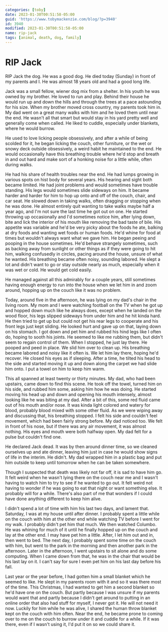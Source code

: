 ```yaml
---
categories: [toby]
date: 2023-01-30T00:51:58-05:00
guid: 'https://www.tobymackenzie.com/blog/?p=3940'
id: 3940
modified: 2023-01-30T00:51:58-05:00
name: rip-jack
tags: [animal, death, dog, family]
---
```


RIP Jack
========

RIP Jack the dog.  He was a good dog.<!--more-->  He died today (Sunday) in front of my parents and I.  He was almost 18 years old and had a good long life.

Jack was a small fellow, wiener dog mix from a shelter.  In his youth he was owned by my brother.  He loved to run and play.  Behind their house he would run up and down the hills and through the trees at a pace astounding for his size.  When my brother moved cross country, my parents took him in.  My dad went on a great many walks with him and he loved them until near the end.  He wasn't all that smart but would stay in his yard pretty well and generally come when called.  He liked to cuddle, especially under blankets, where he would burrow.

He used to love licking people obsessively, and after a while of being scolded for it, he began licking the couch, other furniture, or the wet or snowy deck outside obsessively, a weird habit he maintained to the end.  He would occasionally have this breathing trouble where he'd stop and breath in and out hard and make sort of a honking noise for a little while, often during walks.

He had his share of health troubles near the end.  He had lumps growing in various spots on hist body for several years.  His hearing and sight both became limited.  He had joint problems and would sometimes have trouble standing.  His legs would sometimes slide sideways on him.  It became harder and harder for him to hop up onto and off of the couch, chair, and car seat.  He slowed down in taking walks, often dragging or stopping when he was done.  He almost entirely quit wanting to take walks maybe half a year ago, and I'm not sure the last time he got out on one.  He started throwing up occasionally and I'd sometimes notice him, after lying down, bite and lick the interior of his mouth like removing the bad taste of bile.  His appetite was variable and he'd be very picky about the foods he ate, balking at dry foods and wanting wet foods or human foods.  He'd whine for food at times but wouldn't always want what we gave him.  He began peeing and pooping in the house sometimes.  He'd behave strangely sometimes, such as backing away from sunlight or other things as if they were going to hit him, walking confusedly in circles, pacing around the house, unsure of what he wanted.  His breathing became often noisy, sounding labored.  He slept a lot and didn't want to go or stay outside nearly as much, especially when it was wet or cold.  He would get cold easily.

He managed against all this admirably for a couple years, still sometimes having enough energy to run into the house when we let him in and zoom around, hopping up on the couch like it was no problem.

Today, around five in the afternoon, he was lying on my dad's chair in the living room.  My mom and I were watching football on the TV when he got up and hopped down much like he always does, except when he landed on the wood floor, his legs slipped sideways from under him and he hit kinda hard.  He then tried to get up but could not get his rear legs to cooperate and his front legs just kept sliding.  He looked hurt and gave up on that, laying down on his stomach.  I got down and pet him and rubbed his hind legs like I often do, hoping to sooth his joints.  He seemed to like me rubbing them, but didn't seem to regain control of them.  When I stopped, he just lay there.  He pooped and peed in place.  We slid him over to clean up.  His breathing became labored and noisy like it often is.  We let him lay there, hoping he'd recover.  He closed his eyes as if sleeping.  After a time, he tilted his head to the side and started moving it up and down along the carpet we had slide him onto.  I put a towel on him to keep him warm.

This all spanned at least twenty or thirty minutes.  My dad, who had been upstairs, came down to find this scene.  He took off the towel, turned him on his side, and rubbed him some, asking him how he was doing.  He started moving his head up and down and opening his mouth intensely, almost looking like he was biting at my dad.  After a bit of this, some red fluid came out of his mouth and/or nose.  It was kinda light colored and watery for blood, probably blood mixed with some other fluid.  As we were wiping away and discussing that, his breathing stopped.  I felt his side and couldn't feel movement, which had been fairly strong before.  My dad noticed too.  We felt in front of his nose, but if there was any air movement, it was almost nothing.  His eyes and mouth were both halfway open.  My dad felt for a pulse but couldn't find one.

He declared Jack dead.  It was by then around dinner time, so we cleaned ourselves up and ate dinner, leaving him just in case he would show signs of life in the interim.  He didn't.  My dad wrapped him in a plastic bag and put him outside to keep until tomorrow when he can be taken somewhere.

Though I suspected that death was likely not far off, it is sad to have him go.  It felt weird when he wasn't lying there on the couch near me and I wasn't having to watch him to try to see if he wanted to go out.  It felt weird not having to wonder if he was going to eat that night or want something else.  It probably will for a while.  There's also part of me that wonders if I could have done anything different to keep him alive.

I didn't spend a lot of time with him his last two days, and lament that.  Saturday, I was at my house until after dinner.  I probably spent a little while on the couch with him at the other end while watching TV before I went for my walk.  I probably didn't pet him that much.  We then watched Columbo.  He was whining for much of it until he finally hopped up on the couch and lay at the other end.  I may have pet him a little.  After, I let him out and in, then went to bed.  The next day, I probably spent some time on the couch with him, but went to the park in the morning and then another park in the afternoon.  Later in the afternoon, I went upstairs to sit alone and do some computing.  When I came down from that, he was in the chair that would be his last lay on it.  I can't say for sure I even pet him on his last day before his fall.

Last year or the year before, I had gotten him a small blanket which he seemed to like.  He slept in my parents room with it and so it was there most of the time.  This Christmas, I had wanted to get him a second blanket so he'd have one on the couch.  But partly because I was unsure if my parents would want that and partly because I didn't get around to putting in an online order that also had stuff for myself, I never got it.  He will not need it now.  Luckily for him while he was alive, I shared the human throw blanket kept on the couch with him often.  Near the end, he became prone to coming over to me on the couch to burrow under it and cuddle for a while.  If it was there, even if I wasn't using it, I'd put it on so we could share it.
